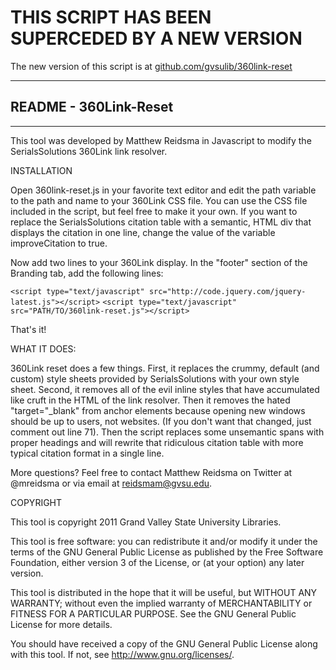 # THIS SCRIPT HAS BEEN SUPERCEDED BY A NEW VERSION

The new version of this script is at [github.com/gvsulib/360link-reset](http://github.com/gvsulib/360link-reset)

-----

## README - 360Link-Reset

---

This tool was developed by Matthew Reidsma in Javascript to modify the SerialsSolutions 360Link link resolver.

INSTALLATION

Open 360link-reset.js in your favorite text editor and edit the path variable to the path and name to your 360Link CSS file. You can use the CSS file included in the script, but feel free to make it your own. If you want to replace the SerialsSolutions citation table with a semantic, HTML div that displays the citation in one line, change the value of the variable improveCitation to true. 

Now add two lines to your 360Link display. In the "footer" section of the Branding tab, add the following lines:

`<script type="text/javascript" src="http://code.jquery.com/jquery-latest.js"></script>`
`<script type="text/javascript" src="PATH/TO/360link-reset.js"></script>`

That's it! 

WHAT IT DOES:

360Link reset does a few things. First, it replaces the crummy, default (and custom) style sheets provided by SerialsSolutions with your own style sheet. Second, it removes all of the evil inline styles that have accumulated like cruft in the HTML of the link resolver. Then it removes the hated "target="_blank" from anchor elements because opening new windows should be up to users, not websites. (If you don't want that changed, just comment out line 71). Then the script replaces some unsemantic spans with proper headings and will rewrite that ridiculous citation table with more typical citation format in a single line.

More questions? Feel free to contact Matthew Reidsma on Twitter at @mreidsma or via email at reidsmam@gvsu.edu.

COPYRIGHT

This tool is copyright 2011 Grand Valley State University Libraries. 

This tool is free software: you can redistribute it and/or modify it under the terms of the GNU General Public License as published by the Free Software Foundation, either version 3 of the License, or (at your option) any later version.

This tool is distributed in the hope that it will be useful, but WITHOUT ANY WARRANTY; without even the implied warranty of MERCHANTABILITY or FITNESS FOR A PARTICULAR PURPOSE. See the GNU General Public License for more details.

You should have received a copy of the GNU General Public License along with this tool. If not, see <http://www.gnu.org/licenses/>.
